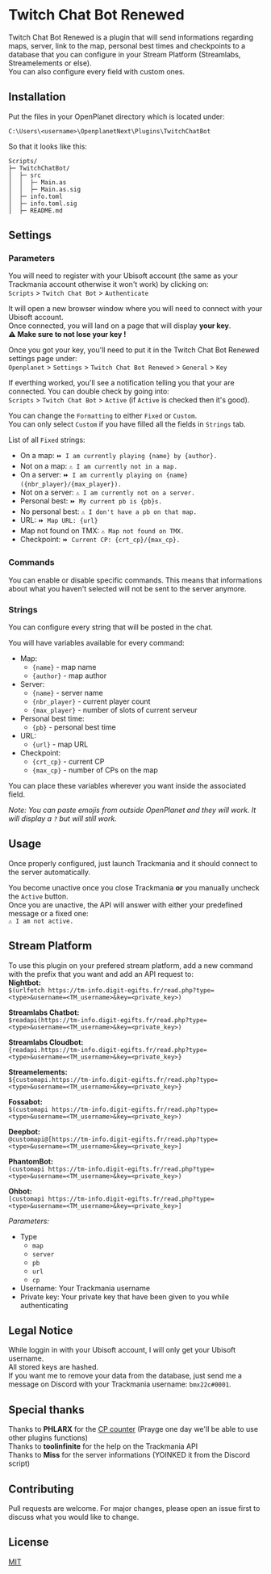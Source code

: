 # Twitch Chat Bot Renewed

Twitch Chat Bot Renewed is a plugin that will send informations regarding maps, server, link to the map, personal best times and checkpoints to a database that you can configure in your Stream Platform (Streamlabs, Streamelements or else).  
You can also configure every field with custom ones.

## Installation

Put the files in your OpenPlanet directory which is located under:
```
C:\Users\<username>\OpenplanetNext\Plugins\TwitchChatBot
```

So that it looks like this:
```
Scripts/
├─ TwitchChatBot/
│  ├─ src
│  │  ├─ Main.as
│  │  ├─ Main.as.sig
│  ├─ info.toml
│  ├─ info.toml.sig
│  ├─ README.md
```

## Settings
### Parameters
You will need to register with your Ubisoft account (the same as your Trackmania account otherwise it won't work) by clicking on:  
`Scripts` > `Twitch Chat Bot` > `Authenticate`

It will open a new browser window where you will need to connect with your Ubisoft account.  
Once connected, you will land on a page that will display **your key**.  
**⚠ Make sure to not lose your key !**

Once you got your key, you'll need to put it in the Twitch Chat Bot Renewed settings page under:  
`Openplanet` > `Settings` > `Twitch Chat Bot Renewed` > `General` > `Key`

If everthing worked, you'll see a notification telling you that your are connected. You can double check by going into:  
`Scripts` > `Twitch Chat Bot` > `Active` (if `Active` is checked then it's good).

You can change the `Formatting` to either `Fixed` or `Custom`.  
You can only select `Custom` if you have filled all the fields in `Strings` tab.

List of all `Fixed` strings:
- On a map: `⏩ I am currently playing {name} by {author}.`
- Not on a map: `⚠ I am currently not in a map.`
- On a server: `⏩ I am currently playing on {name} ({nbr_player}/{max_player}).`
- Not on a server: `⚠ I am currently not on a server.`
- Personal best: `⏩ My current pb is {pb}s.`
- No personal best: `⚠ I don't have a pb on that map.`
- URL: `⏩ Map URL: {url}`
- Map not found on TMX: `⚠ Map not found on TMX.`
- Checkpoint: `⏩ Current CP: {crt_cp}/{max_cp}.`

### Commands
You can enable or disable specific commands. This means that informations about what you haven't selected will not be sent to the server anymore. 

### Strings
You can configure every string that will be posted in the chat.

You will have variables available for every command:
- Map:
    - `{name}` - map name
    - `{author}` - map author
- Server:
    - `{name}` - server name
    - `{nbr_player}` - current player count
    - `{max_player}` - number of slots of current serveur
- Personal best time:
    - `{pb}` - personal best time
- URL:
    - `{url}` - map URL
- Checkpoint:
    - `{crt_cp}` - current CP
    - `{max_cp}` - number of CPs on the map

You can place these variables wherever you want inside the associated field.

_Note: You can paste emojis from outside OpenPlanet and they will work. It will display a `?` but will still work._

## Usage
Once properly configured, just launch Trackmania and it should connect to the server automatically.

You become unactive once you close Trackmania **or** you manually uncheck the `Active` button.  
Once you are unactive, the API will answer with either your predefined message or a fixed one:  
`⚠ I am not active.`

## Stream Platform
To use this plugin on your prefered stream platform, add a new command with the prefix that you want and add an API request to:  
**Nightbot:**  
`$(urlfetch https://tm-info.digit-egifts.fr/read.php?type=<type>&username=<TM_username>&key=<private_key>)`

**Streamlabs Chatbot:**  
`$readapi(https://tm-info.digit-egifts.fr/read.php?type=<type>&username=<TM_username>&key=<private_key>)`

**Streamlabs Cloudbot:**  
`{readapi.https://tm-info.digit-egifts.fr/read.php?type=<type>&username=<TM_username>&key=<private_key>}`

**Streamelements:**  
`${customapi.https://tm-info.digit-egifts.fr/read.php?type=<type>&username=<TM_username>&key=<private_key>}`

**Fossabot:**  
`$(customapi https://tm-info.digit-egifts.fr/read.php?type=<type>&username=<TM_username>&key=<private_key>)`

**Deepbot:**  
`@customapi@[https://tm-info.digit-egifts.fr/read.php?type=<type>&username=<TM_username>&key=<private_key>]`

**PhantomBot:**  
`(customapi https://tm-info.digit-egifts.fr/read.php?type=<type>&username=<TM_username>&key=<private_key>)`

**Ohbot:**  
`[customapi https://tm-info.digit-egifts.fr/read.php?type=<type>&username=<TM_username>&key=<private_key>]`

*Parameters:*
- Type
    - `map`
    - `server`
    - `pb`
    - `url`
    - `cp`
- Username: Your Trackmania username
- Private key: Your private key that have been given to you while authenticating 

## Legal Notice
While loggin in with your Ubisoft account, I will only get your Ubisoft username.  
All stored keys are hashed.  
If you want me to remove your data from the database, just send me a message on Discord with your Trackmania username: `bmx22c#0001`.

## Special thanks
Thanks to **PHLARX** for the [CP counter](https://openplanet.nl/files/79) (Prayge one day we'll be able to use other plugins functions)  
Thanks to **toolinfinite** for the help on the Trackmania API  
Thanks to **Miss** for the server informations (YOINKED it from the Discord script)


## Contributing
Pull requests are welcome. For major changes, please open an issue first to discuss what you would like to change.

## License
[MIT](https://choosealicense.com/licenses/mit/)